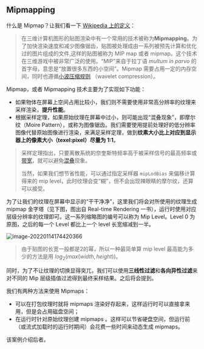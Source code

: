 ## Mipmapping 

什么是 Mipmap？让我们看一下 [Wikipedia 上的定义](https://zh.wikipedia.org/wiki/Mipmap)：

> 在三维计算机图形的贴图渲染中有一个常用的技术被称为**Mipmapping**。为了加快渲染速度和减少图像锯齿，贴图被处理成由一系列被预先计算和优化过的图片组成的文件,这样的贴图被称为 MIP map 或者 mipmap。这个技术在三维游戏中被非常广泛的使用。“MIP”来自于拉丁语 *multum in parvo* 的首字母，意思是“放置很多东西的小空间”。Mipmap 需要占用一定的内存空间，同时也遵循[小波压缩规则](https://zh.wikipedia.org/w/index.php?title=小波压缩规则&action=edit&redlink=1) （wavelet compression）。

Mipmap，或者 Mipmapping 技术主要为了实现如下功能：

* 如果物体在屏幕上空间占用比较小，我们则不需要使用非常高分辨率的纹理来采样渲染，**提升性能**。
* 根据采样定理，如果原始纹理在屏幕中过小，则可能出现“混叠现象”，即摩尔纹（Moire Pattern），或称为图像锯齿。我们需要使用提前处理好的低分辨率图像代替原始图像进行渲染，来满足采样定理，做到**纹素大小比上对应到显示器上的像素大小（texel:pixel）尽量为 1:1**。

> 采样定理指出，只要离散系统的奈奎斯特频率高于被采样信号的最高频率或[带宽](https://zh.wikipedia.org/wiki/带宽)，就可以避免[混叠](https://zh.wikipedia.org/wiki/混叠)现象。
>
> 当然，如果我们想节省性能，可以通过指定采样器 `mipLodBias` 来偏移计算得来的 mip level，此时纹理会变“糊”，但不会出现辣眼睛的摩尔纹，还算可以接受。

为了让我们的纹理在屏幕中显示的“干干净净”，这里我们将会对所使用的纹理生成 mipmap 金字塔（见下图，图出自 Real-time Rendering 一书），运行时使用对应层级分辨率的纹理即可。这一系列缩略图的编号可以称为 Mip Level。Level 0 为原图，之后的每一个 Level 都比上一个 level 长宽缩减到一半。

![image-20220114174420366](mip_pyramid.png)

> 由于贴图的长宽一般都是2的幂，所以一种最简单算 mip level 最高能为多少的方法是用 $log_2(max(width, height))$。

同时，为了不让纹理的切换显得突兀，我们可以使用**三线性过滤**和**各向异性过滤**来对不同的 Mip 层级插值过滤得到最终采样结果。之后将会提到。

我们有两种方法来使用 Mipmaps：

* 可以在打包纹理时就将 mipmaps 渲染好存起来，这样运行时可以直接拿来用，但是会占用磁盘空间；
* 在运行时针对原始纹理创建 mipmaps 。这样可以节省硬盘空间，但运行前（或流式加载时的运行时期间）会花费一些时间来动态生成 mipmaps。

该案例介绍后者。




